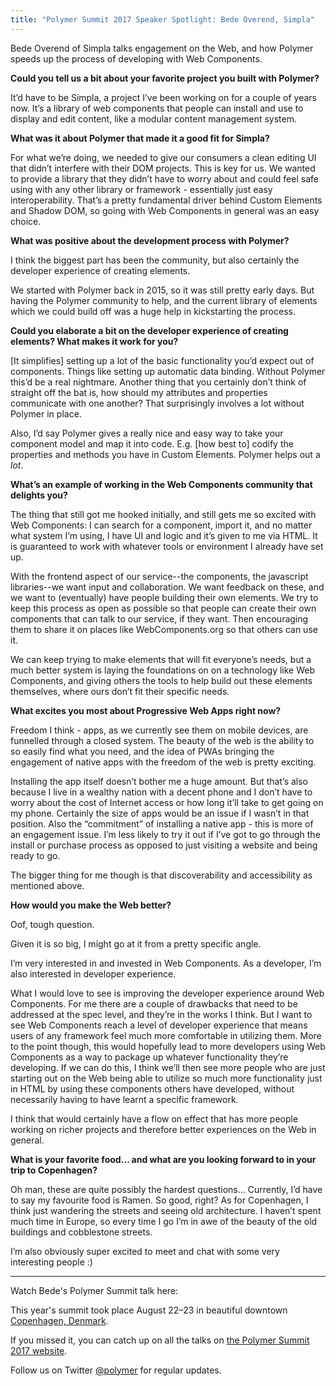 ```yaml
---
title: "Polymer Summit 2017 Speaker Spotlight: Bede Overend, Simpla"
---
```


Bede Overend of Simpla talks engagement on the Web, and how Polymer speeds up the process of developing with Web Components.

**Could you tell us a bit about your favorite project you built with Polymer?**

It’d have to be Simpla, a project I’ve been working on for a couple of years now. It’s a library of web components that people can install and use to display and edit content, like a modular content management system.

**What was it about Polymer that made it a good fit for Simpla?**

For what we’re doing, we needed to give our consumers a clean editing UI that didn’t interfere with their DOM projects. This is key for us. We wanted to provide a library that they didn’t have to worry about and could feel safe using with any other library or framework - essentially just easy interoperability. That’s a pretty fundamental driver behind Custom Elements and Shadow DOM, so going with Web Components in general was an easy choice.

**What was positive about the development process with Polymer?**

I think the biggest part has been the community, but also certainly the developer experience of creating elements.

We started with Polymer back in 2015, so it was still pretty early days. But having the Polymer community to help, and the current library of elements which we could build off was a huge help in kickstarting the process.

**Could you elaborate a bit on the developer experience of creating elements? What makes it work for you?**

[It simplifies] setting up a lot of the basic functionality you’d expect out of components. Things like setting up automatic data binding. Without Polymer this’d be a real nightmare. Another thing that you certainly don’t think of straight off the bat is, how should my attributes and properties communicate with one another? That surprisingly involves a lot without Polymer in place.

Also, I’d say Polymer gives a really nice and easy way to take your component model and map it into code. E.g. [how best to] codify the properties and methods you have in Custom Elements. Polymer helps out a *lot*.

**What’s an example of working in the Web Components community that delights you?**

The thing that still got me hooked initially, and still gets me so excited with Web Components: I can search for a component, import it, and no matter what system I’m using, I have UI and logic and it’s given to me via HTML. It is guaranteed to work with whatever tools or environment I already have set up.

With the frontend aspect of our service--the components, the javascript libraries--we want input and collaboration. We want feedback on these, and we want to (eventually) have people building their own elements. We try to keep this process as open as possible so that people can create their own components that can talk to our service, if they want. Then encouraging them to share it on places like WebComponents.org so that others can use it.

We can keep trying to make elements that will fit everyone’s needs, but a much better system is laying the foundations on on a technology like Web Components, and giving others the tools to help build out these elements themselves, where ours don’t fit their specific needs.

**What excites you most about Progressive Web Apps right now?**

Freedom I think - apps, as we currently see them on mobile devices, are funnelled through a closed system. The beauty of the web is the ability to so easily find what you need, and the idea of PWAs bringing the engagement of native apps with the freedom of the web is pretty exciting.

Installing the app itself doesn’t bother me a huge amount. But that’s also because I live in a wealthy nation with a decent phone and I don’t have to worry about the cost of Internet access or how long it’ll take to get going on my phone. Certainly the size of apps would be an issue if I wasn’t in that position. Also the “commitment” of installing a native app - this is more of an engagement issue. I’m less likely to try it out if I’ve got to go through the install or purchase process as opposed to just visiting a website and being ready to go.

The bigger thing for me though is that discoverability and accessibility as mentioned above.

**How would you make the Web better?**

Oof, tough question.

Given it is so big, I might go at it from a pretty specific angle.

I’m very interested in and invested in Web Components. As a developer, I’m also interested in developer experience.

What I would love to see is improving the developer experience around Web Components. For me there are a couple of drawbacks that need to be addressed at the spec level, and they’re in the works I think. But I want to see Web Components reach a level of developer experience that means users of any framework feel much more comfortable in utilizing them. More to the point though, this would hopefully lead to more developers using Web Components as a way to package up whatever functionality they’re developing. If we can do this, I think we’ll then see more people who are just starting out on the Web being able to utilize so much more functionality just in HTML by using these components others have developed, without necessarily having to have learnt a specific framework.

I think that would certainly have a flow on effect that has more people working on richer projects and therefore better experiences on the Web in general.

**What is your favorite food… and what are you looking forward to in your trip to Copenhagen?**

Oh man, these are quite possibly the hardest questions… Currently, I’d have to say my favourite food is Ramen. So good, right? As for Copenhagen, I think just wandering the streets and seeing old architecture. I haven’t spent much time in Europe, so every time I go I’m in awe of the beauty of the old buildings and cobblestone streets.

I’m also obviously super excited to meet and chat with some very interesting people :)

-----

Watch Bede's Polymer Summit talk here:

<google-youtube video-id="c-WDHG6rrdU"
          list-type="playlist"
          list="PLNYkxOF6rcIDP0PqVaJxqNWwIgvoEPzJi"
          autoplay="0"
          rel="0">
          </google-youtube>

This year's summit took place August 22–23 in beautiful downtown [Copenhagen, Denmark](https://goo.gl/maps/pgFPsEkRRcS2).

If you missed it, you can catch up on all the talks on [the Polymer Summit 2017 website](https://summit.polymer-project.org/).

Follow us on Twitter [@polymer](https://twitter.com/polymer) for regular updates.


